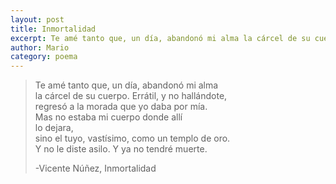 ```yaml
---
layout: post
title: Inmortalidad
excerpt: Te amé tanto que, un día, abandonó mi alma la cárcel de su cuerpo.
author: Mario
category: poema
---
```


>Te amé tanto que, un día, abandonó mi alma  
>la cárcel de su cuerpo. Errátil, y no hallándote,  
>regresó a la morada que yo daba por mía.  
>Mas no estaba mi cuerpo donde allí  
>lo dejara,  
>sino el tuyo, vastísimo, como un templo de oro.  
>Y no le diste asilo. Y ya no tendré muerte.  
>  
>-Vicente Núñez, Inmortalidad
